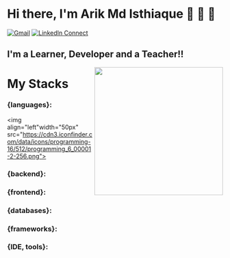 # Hi there, I'm Arik Md Isthiaque 👋 👋 👋
[![Gmail](https://img.shields.io/badge/%20-Send%20Mail-black?color=14171A&labelColor=ef5350&logo=gmail&logoColor=ffffff)](mailto:arikbncc@gmail.com?subject=From%20GitHub&body=Hi,%20there.%20Found%20you%20from%20GitHub.)
[![LinkedIn Connect](https://img.shields.io/badge/%20-Connect-black?color=14171A&labelColor=1DA1F2&logo=linkedin&logoColor=ffffff)](https://www.linkedin.com/in/arik1155001/)

## I'm a Learner, Developer and a Teacher!!

<img width="300" align="right" src="https://i0.wp.com/reachinghighernh.org/wp-content/uploads/2018/07/competency-portfolio-learning.png?fit=460%2C300&ssl=1">



# My Stacks

### {languages}: 
<img align="left"width="50px" src="https://cdn3.iconfinder.com/data/icons/programming-16/512/programming_6_00001-2-256.png">



### {backend}: 
### {frontend}: 
### {databases}: 
### {frameworks}: 
### {IDE, tools}:
